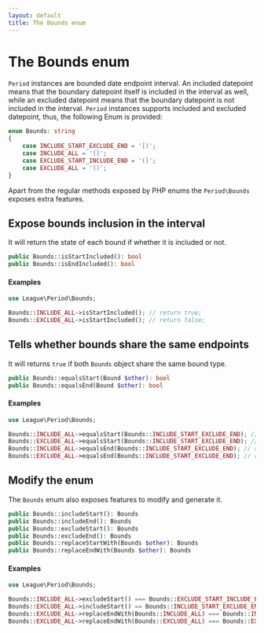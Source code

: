 ```yaml
---
layout: default
title: The Bounds enum
---
```


# The Bounds enum

`Period` instances are bounded date endpoint interval. An included datepoint means that the boundary datepoint itself 
is included in the interval as well, while an excluded datepoint means that the boundary datepoint is not included 
in the interval. `Period` instances supports included and excluded datepoint, thus, the following Enum is provided:

```php
enum Bounds: string
{
    case INCLUDE_START_EXCLUDE_END = '[)';
    case INCLUDE_ALL = '[]';
    case EXCLUDE_START_INCLUDE_END = '(]';
    case EXCLUDE_ALL = '()';
}
```

Apart from the regular methods exposed by PHP enums the `Period\Bounds`  exposes extra features.

## Expose bounds inclusion in the interval

It will return the state of each bound if whether it is included or not.

~~~php
public Bounds::isStartIncluded(): bool
public Bounds::isEndIncluded(): bool
~~~

#### Examples

~~~php
use League\Period\Bounds;

Bounds::INCLUDE_ALL->isStartIncluded(); // return true;
Bounds::EXCLUDE_ALL->isStartIncluded(); // return false;
~~~

## Tells whether bounds share the same endpoints

It will returns `true` if both `Bounds` object share the same bound type.

~~~php
public Bounds::equalsStart(Bound $other): bool
public Bounds::equalsEnd(Bound $other): bool
~~~

#### Examples

~~~php
use League\Period\Bounds;

Bounds::INCLUDE_ALL->equalsStart(Bounds::INCLUDE_START_EXCLUDE_END); // return true;
Bounds::EXCLUDE_ALL->equalsStart(Bounds::INCLUDE_START_EXCLUDE_END); // return false;
Bounds::INCLUDE_ALL->equalsEnd(Bounds::INCLUDE_START_EXCLUDE_END); // return false;
Bounds::EXCLUDE_ALL->equalsEnd(Bounds::INCLUDE_START_EXCLUDE_END); // return true;
~~~

## Modify the enum

The `Bounds` enum also exposes features to modify and generate it.

~~~php
public Bounds::includeStart(): Bounds
public Bounds::includeEnd(): Bounds
public Bounds::excludeStart(): Bounds
public Bounds::excludeEnd(): Bounds
public Bounds::replaceStartWith(Bounds $other): Bounds
public Bounds::replaceEndWith(Bounds $other): Bounds
~~~

#### Examples

~~~php
use League\Period\Bounds;

Bounds::INCLUDE_ALL->excludeStart() === Bounds::EXCLUDE_START_INCLUDE_END; // return true;
Bounds::EXCLUDE_ALL->includeStart() == Bounds::INCLUDE_START_EXCLUDE_END; // return true;
Bounds::EXCLUDE_ALL->replaceEndWith(Bounds::INCLUDE_ALL) === Bounds::INCLUDE_START_EXCLUDE_END; // return true;
Bounds::EXCLUDE_ALL->replaceEndWith(Bounds::EXCLUDE_ALL) === Bounds::EXCLUDE_ALL; // return true;
~~~
